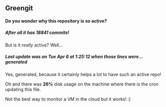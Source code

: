 ## Greengit

#### Do you wonder why this repository is so active?

##### After all it has 18841 commits!

But is it *really* active? Well...

##### Last update was on Tue Apr 6 at 1:25:12 when those lines were... generated

Yes, generated, because it certainly helps a lot to have such an active repo!

Oh and there was **26%** disk usage on the machine
where there is the cron updating this file.

Not the best way to monitor a VM in the cloud but it works! :)
